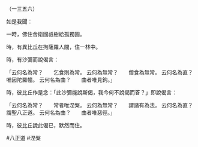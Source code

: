 （一三五六）

如是我聞：

一時，佛住舍衛國祇樹給孤獨園。

時，有異比丘在拘薩羅人間，住一林中。

時，有沙彌而說偈言：

「云何名為常？　　乞食則為常。
云何為無常？　　僧食為無常。
云何名為直？　　唯因陀羅幢。
云何名為曲？　　曲者唯見鉤。」

時，彼比丘作是念：「此沙彌能說斯偈，我今何不說偈而答？」即說偈言：

「云何名為常？　　常者唯涅槃。
云何為無常？　　謂諸有為法。
云何名為直？　　謂聖八正道。
云何名為曲？　　曲者唯惡徑。」

時，彼比丘說此偈已，默然而住。




#八正道
#涅槃
